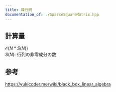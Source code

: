 ```yaml
---
title: 疎行列
documentation_of: ./SparseSquareMatrix.hpp
---
```

## 計算量
$\mathcal{O} (N*S(N))$ \
$S(N)$: 行列の非零成分の数
## 参考
https://yukicoder.me/wiki/black_box_linear_algebra